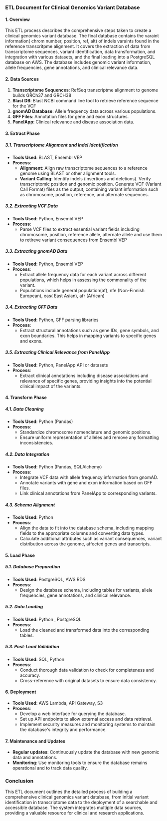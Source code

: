 ### ETL Document for Clinical Genomics Variant Database

#### **1. Overview**

This ETL process describes the comprehensive steps taken to create a clinical genomics variant database. The final database contains the varaint information( chrom number, position, ref, alt) of indels varaints found in the reference transcritpme alignment.
It covers the extraction of data from transcriptome sequences, variant identification, data transformation, and integration with various datasets, and the final loading into a PostgreSQL database on AWS. The database includes genomic variant information, allele frequencies, gene annotations, and clinical relevance data.

#### **2. Data Sources**

1. **Transcriptome Sequences**: RefSeq transcriptme alignment to genome builds GRCh37 and GRCH38 
2. **Blast DB**: Blast NCBI command line tool to retrieve reference sequence for the VCF
3. **gnomAD Database**: Allele frequency data across various populations.
4. **GFF Files**: Annotation files for gene and exon structures.
5. **PanelApp**: Clinical relevance and disease association data.

#### **3. Extract Phase**

##### **3.1. Transcriptome Alignment and Indel Identification**

- **Tools Used**: BLAST, Ensembl VEP
- **Process**:
  - **Alignment**: Align raw transcriptome sequences to a reference genome using BLAST or other alignment tools.
  - **Variant Calling**: Identify indels (insertions and deletions). Verify transcriptomic position and genomic position.  Generate VCF (Variant Call Format) files as the output, containing variant information such as chromosome, position, reference, and alternate sequences.

##### **3.2. Extracting VCF Data**

- **Tools Used**: Python, Ensembl VEP
- **Process**:
  - Parse VCF files to extract essential variant fields including chromosome, position, reference allele, alternate allele and use them to retireve variant consequences from Ensembl VEP

##### **3.3. Extracting gnomAD Data**

- **Tools Used**: Python, Ensembl VEP
- **Process**:
  - Extract allele frequency data for each variant across different populations, which helps in assessing the commonality of the variant.
  - Populations include general population(af), nfe (Non-Finnish European), eas( East Asian), afr (African)

##### **3.4. Extracting GFF Data**

- **Tools Used**: Python, GFF parsing libraries
- **Process**:
  - Extract structural annotations such as gene IDs, gene symbols, and exon boundaries. This helps in mapping variants to specific genes and exons.

##### **3.5. Extracting Clinical Relevance from PanelApp**

- **Tools Used**: Python, PanelApp API or datasets
- **Process**:
  - Extract clinical annotations including disease associations and relevance of specific genes, providing insights into the potential clinical impact of the variants.

#### **4. Transform Phase**

##### **4.1. Data Cleaning**

- **Tools Used**: Python (Pandas)
- **Process**:
  - Standardize chromosome nomenclature and genomic positions.
  - Ensure uniform representation of alleles and remove any formatting inconsistencies.


##### **4.2. Data Integration**

- **Tools Used**: Python (Pandas, SQLAlchemy)
- **Process**:
  - Integrate VCF data with allele frequency information from gnomAD.
  - Annotate variants with gene and exon information based on GFF files.
  - Link clinical annotations from PanelApp to corresponding variants.

##### **4.3. Schema Alignment**

- **Tools Used**: Python
- **Process**:
  - Align the data to fit into the database schema, including mapping fields to the appropriate columns and converting data types.
  - Calculate additional attributes such as variant consequences, variant distribution across the genome, affected genes and transcripts.

#### **5. Load Phase**

##### **5.1. Database Preparation**

- **Tools Used**: PostgreSQL, AWS RDS
- **Process**:
  - Design the database schema, including tables for variants, allele frequencies, gene annotations, and clinical relevance.

##### **5.2. Data Loading**

- **Tools Used**: Python , PostgreSQL
- **Process**:
  - Load the cleaned and transformed data into the corresponding tables.

##### **5.3. Post-Load Validation**

- **Tools Used**: SQL, Python
- **Process**:
  - Conduct thorough data validation to check for completeness and accuracy.
  - Cross-reference with original datasets to ensure data consistency.

#### **6. Deployment**

- **Tools Used**: AWS Lambda, API Gateway, S3
- **Process**:
  - Develop a web interface for querying the database.
  - Set up API endpoints to allow external access and data retrieval.
  - Implement security measures and monitoring systems to maintain the database's integrity and performance.

#### **7. Maintenance and Updates**

- **Regular updates**: Continuously update the database with new genomic data and annotations.
- **Monitoring**: Use monitoring tools to ensure the database remains operational and to track data quality.

### Conclusion

This ETL document outlines the detailed process of building a comprehensive clinical genomics variant database, from initial variant identification in transcriptome data to the deployment of a searchable and accessible database. The system integrates multiple data sources, providing a valuable resource for clinical and research applications.